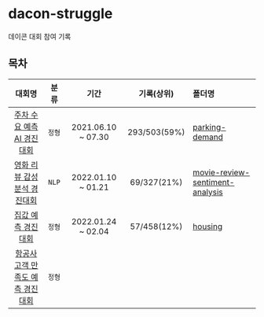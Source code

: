 # dacon-struggle
데이콘 대회 참여 기록

## 목차
| 대회명 | 분류 | 기간 | 기록(상위) | 폴더명 |
|:-:|:-:|:-:|:-:|:-|
| [주차 수요 예측 AI 경진대회](https://dacon.io/competitions/official/235745/overview/description) | `정형` | 2021.06.10 ~ 07.30 | 293/503(59%)| [parking-demand](https://github.com/dddonghwa/dacon-struggle/tree/main/parking-demand)|
| [영화 리뷰 감성분석 경진대회](https://dacon.io/competitions/official/235864/overview/description) | `NLP` | 2022.01.10 ~ 01.21 | 69/327(21%)| [movie-review-sentiment-analysis](https://github.com/dddonghwa/dacon-struggle/tree/main/movie-review-sentiment-analysis)|
| [집값 예측 경진대회](https://dacon.io/competitions/official/235869/overview/description) | `정형` |  2022.01.24 ~ 02.04 | 57/458(12%) | [housing]() |
| [항공사 고객 만족도 예측 경진대회](https://dacon.io/competitions/official/235871/overview/description) | `정형` | | | |
